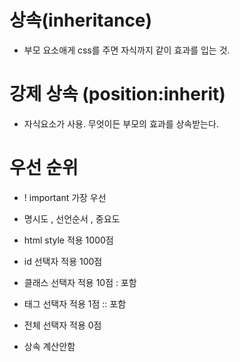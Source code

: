 # 상속(inheritance)

- 부모 요소애게 css를 주면 자식까지 같이 효과를 입는 것.

# 강제 상속 (position:inherit)

- 자식요소가 사용. 무엇이든 부모의 효과를 상속받는다.

# 우선 순위

- ! important 가장 우선

- 명시도 , 선언순서 , 중요도 

- html style 적용 1000점

- id 선택자 적용 100점

- 클래스 선택자 적용 10점  : 포함

- 태그 선택자 적용 1점  :: 포함

- 전체 선택자 적용 0점

- 상속 계산안함




